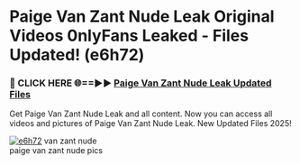 # Paige Van Zant Nude Leak Original Videos 0nlyFans Leaked - Files Updated! (e6h72)

<h3>🔴 CLICK HERE 🌐==►► <a href="https://tinyurl.com/52m3yx9h" rel="nofollow">Paige Van Zant Nude Leak Updated Files</a></h3>

Get Paige Van Zant Nude Leak and all content. Now you can access all videos and pictures of Paige Van Zant Nude Leak. New Updated Files 2025!

[![e6h72](https://i.imgur.com/TnHtlc8.gif)](https://tinyurl.com/52m3yx9h)
van zant nude<br>
paige van zant nude pics